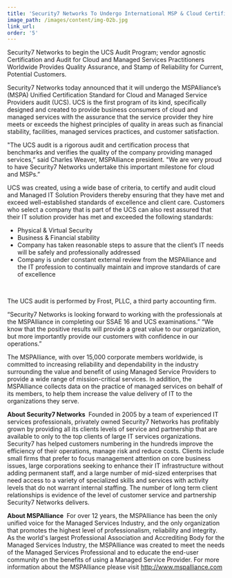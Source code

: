 ```yaml
---
title: 'Security7 Networks To Undergo International MSP & Cloud Certification Audit'
image_path: /images/content/img-02b.jpg
link_url:
order: '5'
---
```



Security7 Networks to begin the UCS Audit Program; vendor agnostic Certification and Audit for Cloud and Managed Services Practitioners Worldwide Provides Quality Assurance, and Stamp of Reliability for Current, Potential Customers.

Security7 Networks today announced that it will undergo the MSPAlliance’s (MSPA) Unified Certification Standard for Cloud and Managed Service Providers audit (UCS). UCS is the first program of its kind, specifically designed and created to provide business consumers of cloud and managed services with the assurance that the service provider they hire meets or exceeds the highest principles of quality in areas such as financial stability, facilities, managed services practices, and customer satisfaction.

"The UCS audit is a rigorous audit and certification process that benchmarks and verifies the quality of the company providing managed services,” said Charles Weaver, MSPAlliance president. "We are very proud to have Security7 Networks undertake this important milestone for cloud and MSPs.”

UCS was created, using a wide base of criteria, to certify and audit cloud and Managed IT Solution Providers thereby ensuring that they have met and exceed well-established standards of excellence and client care. Customers who select a company that is part of the UCS can also rest assured that their IT solution provider has met and exceeded the following standards:

* Physical & Virtual Security
* Business & Financial stability
* Company has taken reasonable steps to assure that the client’s IT needs will be safely and professionally addressed
* Company is under constant external review from the MSPAlliance and the IT profession to continually maintain and improve standards of care of excellence


&nbsp;

The UCS audit is performed by Frost, PLLC, a third party accounting firm.

“Security7 Networks is looking forward to working with the professionals at the MSPAlliance in completing our SSAE 16 and UCS examinations.” “We know that the positive results will provide a great value to our organization, but more importantly provide our customers with confidence in our operations.”

The MSPAlliance, with over 15,000 corporate members worldwide, is committed to increasing reliability and dependability in the industry surrounding the value and benefit of using Managed Service Providers to provide a wide range of mission-critical services. In addition, the MSPAlliance collects data on the practice of managed services on behalf of its members, to help them increase the value delivery of IT to the organizations they serve.

**About Security7 Networks&nbsp;**
Founded in 2005 by a team of experienced IT services professionals, privately owned Security7 Networks has profitably grown by providing all its clients levels of service and partnership that are available to only to the top clients of large IT services organizations. Security7 has helped customers numbering in the hundreds improve the efficiency of their operations, manage risk and reduce costs. Clients include small firms that prefer to focus management attention on core business issues, large corporations seeking to enhance their IT infrastructure without adding permanent staff, and a large number of mid-sized enterprises that need access to a variety of specialized skills and services with activity levels that do not warrant internal staffing. The number of long term client relationships is evidence of the level of customer service and partnership Security7 Networks delivers.

**About MSPAlliance&nbsp;**
For over 12 years, the MSPAlliance has been the only unified voice for the Managed Services Industry, and the only organization that promotes the highest level of professionalism, reliability and integrity. As the world's largest Professional Association and Accrediting Body for the Managed Services Industry, the MSPAlliance was created to meet the needs of the Managed Services Professional and to educate the end-user community on the benefits of using a Managed Service Provider. For more information about the MSPAlliance please visit http://www.mspalliance.com

&nbsp;